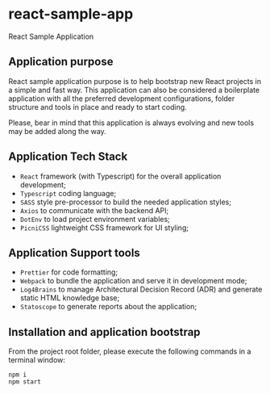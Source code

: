 # react-sample-app

React Sample Application

## Application purpose

React sample application purpose is to help bootstrap new React projects in a simple and fast way. This application can also be considered a boilerplate application with all the preferred development configurations, folder structure and tools in place and ready to start coding.

Please, bear in mind that this application is always evolving and new tools may be added along the way.

## Application Tech Stack

-   `React` framework (with Typescript) for the overall application development;
-   `Typescript` coding language;
-   `SASS` style pre-processor to build the needed application styles;
-   `Axios` to communicate with the backend API;
-   `DotEnv` to load project environment variables;
-   `PicniCSS` lightweight CSS framework for UI styling;

## Application Support tools

-   `Prettier` for code formatting;
-   `Webpack` to bundle the application and serve it in development mode;
-   `Log4Brains` to manage Architectural Decision Record (ADR) and generate static HTML knowledge base;
-   `Statoscope` to generate reports about the application;

## Installation and application bootstrap

From the project root folder, please execute the following commands in a terminal window:

```
npm i
npm start
```
